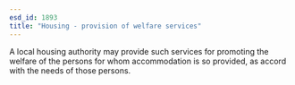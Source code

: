 ```yaml
---
esd_id: 1893
title: "Housing - provision of welfare services"
---
```


A local housing authority may provide such services for promoting the welfare of the persons for whom accommodation is so provided, as accord with the needs of those persons.

